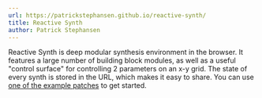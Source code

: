 ```yaml
---
url: https://patrickstephansen.github.io/reactive-synth/
title: Reactive Synth
author: Patrick Stephansen
---
```


Reactive Synth is deep modular synthesis environment in the browser. It features a large number of building block modules, as well as a useful "control surface" for controlling 2 parameters on an x-y grid. The state of every synth is stored in the URL, which makes it easy to share. You can use [one of the example patches](https://github.com/PatrickStephansen/reactive-synth#example-patches) to get started. 
